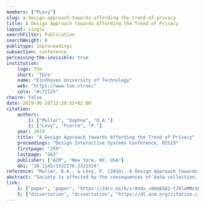 ```yaml
---
members: ["PLevy"]
slug: a-design-approach-towards-affording-the-trend-of-privacy
title: A Design Approach towards Affording the Trend of Privacy
layout: single
searchFilter: Publication
searchWeight: 8
publitype: inproceedings
subsection: conference
perceiving-the-invisible: true
institution:
    logo: TUe
    short: 'TU/e'
    name: "Eindhoven University of Technology"
    web: "https://www.tue.nl/en/"
    colo: "#c72125"
chaire: false
date: 2019-06-28T12:29:52+02:00
citation:
    authors:
        1: ["Muller", "Daphne", "D.A."]
        2: ["Levy", "Pierre", "P."]
    year: 2019
    title: "A Design Approach towards Affording the Trend of Privacy"
    proceedings: "Design Interactive Systems Conference, DIS19"
    firstpage: "259"
    lastpage: "263"
    publisher: ["ACM", "New York, NY, USA"]
    doi: "10.1145/3322276.3322324"
reference: "Muller, D.A., & Lévy, P. (2019). A Design Approach towards Affording the Trend of Privacy. In Design Interactive Systems Conference, DIS19. New York, NY, USA: ACM. https://doi.org/10.1145/3322276.3322324"
abstract: "Society is affected by the consequences of data collection, and there are trends visible in law, the public debate and technology that could make a privacy-conscious future possible. We study how to avoid data collection from the perspective and the role of design, to provide a starting point for new developments in this context. We do so by presenting a portfolio that exemplifies a range of possible design contributions. We show how to design smart products for retail and smart home while avoiding data collection, how to convince clients through design, and how to use design to spread awareness. We present design notions and reflections that stem from this portfolio for the synthesis of new designs, that further explore the potential of design in practice that affords the trend of privacy."
link:
    1: ["paper", "paper", "https://1drv.ms/b/s!AnQx_v88q65Q1-tJkluMMcSP3F5epw?e=cqUSJO"]
    5: ["dissertation", "dissertation", "https://dl.acm.org/citation.cfm?doid=3322276.3322324"]
---
```

